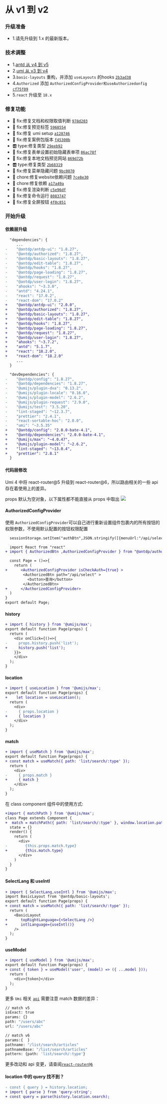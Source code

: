 从 v1 到 v2
===

### 升级准备
- 1.请先升级到 1.x 的最新版本。


### 技术调整
- 1.[antd 从 v4 到 v5](https://ant.design/docs/react/migration-v5-cn)
- 2.[umi  从 v3 到 v4](https://ant.design/docs/react/migration-v5-cn)
- 3.`basic-layouts` 重构，并添加 `useLayouts` 的hooks [`2b3ad38`](https://github.com/antdpro/antdp/commit/2b3ad38deca0b31b9f575980bf1239249ae738b5)
- 4.`Authorized` 添加 `AuthorizedConfigProvider和useAuthorizedonfig` [`cf75f09`](https://github.com/antdpro/antdp/commit/cf75f096ad0646a1e831f45141cc7c84c1442c2d)
- 5.`react` 升级至 `18.x`

### 修复功能
- 🐞 fix:修复文档和权限取值判断 [`978d203`](https://github.com/antdpro/antdp/commit/978d2038c395d0252bb4409973703d776c10213c)
- 🐞 fix:修复预览标签 [`5968554`](https://github.com/antdpro/antdp/commit/5968554197f09bd5d8b1f75331f2102bf38e4ec2)
- 🐞 fix:修复 umi setup [`a128746`](https://github.com/antdpro/antdp/commit/a128746362ad5804d0e94c9e9be0daff1a1b5cf3)
- 🐞 fix:修复案例包版本 [`f45300b`](https://github.com/antdpro/antdp/commit/f45300b90841b2435745c9a3460fd74c2131383b)
- 🆎 type:修复类型 [`29eeb92`](https://github.com/antdpro/antdp/commit/29eeb926c64a1958d7e8723462b75d28bddb1c90)
- 🐞 fix:修复表单设置初始隐藏表单项 [`86ac78f`](https://github.com/antdpro/antdp/commit/86ac78f4af5c7409c981501f633b60989d5c97b0)
- 🐞 fix:修复本地文档预览网站 [`869d72b`](https://github.com/antdpro/antdp/commit/869d72bc69132fd5b4f2faa4044ffd923e8f16ce)
- 🆎 type:修复类型 [`2b68319`](https://github.com/antdpro/antdp/commit/2b683192c1f3af1fed393c6329e8789ad09b986a)
- 🐞 fix:修复菜单隐藏问题 [`9bc0070`](https://github.com/antdpro/antdp/commit/9bc00702e76eb8548dc7f0f9022afffa804f85cf)
- 💄 chore:修复website依赖问题 [`7ce8e30`](https://github.com/antdpro/antdp/commit/7ce8e301a0880b36d9ef923f3c4e4477663dafe7)
- 💄 chore:修复依赖 [`a17a49a`](https://github.com/antdpro/antdp/commit/a17a49acae6e63cf38a0c8fb8941b8cb902652b9)
- 🐞 fix:修复渲染判断 [`c5e96df`](https://github.com/antdpro/antdp/commit/c5e96df0d50922ce08beef55844a0efe76735bbc)
- 🐞 fix:修复命令运行 [`8083747`](https://github.com/antdpro/antdp/commit/80837475fd9b8aa177d53a99ef8b41cc12b93273)
- 🐞 fix:修复全屏按钮 [`4f0c851`](https://github.com/antdpro/antdp/commit/4f0c8515a5467e776bc243b33f8ac67fec6c5523)

### 开始升级

#### 依赖层升级
```diff
  "dependencies": {
     ...
-    "@antdp/antdp-ui": "1.8.27",
-    "@antdp/authorized": "1.8.27",
-    "@antdp/basic-layouts": "1.8.27",
-    "@antdp/edit-table": "1.8.27",
-    "@antdp/hooks": "1.8.27",
-    "@antdp/page-loading": "1.8.27",
-    "@antdp/request": "1.8.27",
-    "@antdp/user-login": "1.8.27",
-    "ahooks": "~3.3.0",
-    "antd": "4.24.1",
-    "react": "17.0.2",
-    "react-dom": "17.0.2"
+    "@antdp/antdp-ui": "2.0.0",
+    "@antdp/authorized": "1.8.27",
+    "@antdp/basic-layouts": "1.8.27",
+    "@antdp/edit-table": "1.8.27",
+    "@antdp/hooks": "1.8.27",
+    "@antdp/page-loading": "1.8.27",
+    "@antdp/request": "1.8.27",
+    "@antdp/user-login": "1.8.27",
+    "ahooks": "~3.7.2",
+    "antd": "5.1.7",
+    "react": "18.2.0",
+    "react-dom": "18.2.0"
     ...
  }
```

```diff
  "devDependencies": {
-    "@antdp/config": "1.8.27",
-    "@antdp/dependencies": "1.8.27",
-    "@umijs/plugin-dva": "0.13.2",
-    "@umijs/plugin-locale": "0.16.0",
-    "@umijs/plugin-model": "2.6.2",
-    "@umijs/plugin-request": "2.9.0",
-    "@umijs/test": "3.5.20",
-    "lint-staged": "~12.3.7",
-    "prettier": "2.4.1",
-    "react-sortable-hoc": "2.0.0",
-    "umi": "~3.5.35"
+    "@antdp/config": "2.0.0-bate-4.1",
+    "@antdp/dependencies": "2.0.0-bate-4.1",
+    "@umijs/max": "~4.0.47",
+    "@umijs/plugin-model": "~2.6.2",
+    "lint-staged": "~13.0.4",
+    "prettier": "2.8.1"
  }
```

#### 代码层修改

Umi 4 中将 react-router@5 升级到 react-router@6，所以路由相关的一些 api 存在着使用上的差异。

props 默认为空对象，以下属性都不能直接从 props 中取出
![](./images/O1CN01H9ScQv21ymaLkwZ8p_!!6000000007054-2-tps-1210-374.png)<!--rehype:style=max-width: 650px;width: 100%;-->

#### AuthorizedConfigProvider
使用 `AuthorizedConfigProvider`可以自己进行重新设置组件包裹内的所有按钮的权限参数，不使用默认配置的按钮权限配置
```diff
  sessionStorage.setItem("authBtn",JSON.stringify([{menuUrl:"/api/select"}]))

  import React from "react"
+ import { AuthorizedBtn ,AuthorizedConfigProvider } from "@antdp/authorized"

  const Page = ()=>{
    return (
+      <AuthorizedConfigProvider isCheckAuth={true} >
        <AuthorizedBtn path="/api/select" >
          <button>查询</button>
        </AuthorizedBtn>
+      </AuthorizedConfigProvider>
  )
}
export default Page;
```


#### history
```diff
+ import { history } from '@umijs/max';
export default function Page(props) {
  return (
    <div onClick={()=>{
-     props.history.push('list');
+     history.push('list');
    }}>
    </div>
  );
} 
```
#### location
```diff
+ import { useLocation } from '@umijs/max';
export default function Page(props) {
+    let location = useLocation();
  return (
    <div>
-     { props.location }
+     { location }
    </div>
  );
}
```

#### match
```diff
+ import { useMatch } from '@umijs/max';
export default function Page(props) {
+ const match = useMatch({ path: 'list/search/:type' });
  return (
    <div>
-     { props.match }
+     { match }
    </div>
  );
}
```
在 class component 组件中的使用方式:
```diff
+import { matchPath } from '@umijs/max';
class Page extends Component {
+  match = matchPath({ path: 'list/search/:type' }, window.location.pathname);
  state = {}
  render() {
    return (
      <div>
-        {this.props.match.type}
+        {this.match.type} 
      </div>
    )
  }
}
```
#### SelectLang 和 useIntl
```diff
+ import { SelectLang,useIntl } from '@umijs/max';
import BasicLayout from '@antdp/basic-layouts';
export default function Page(props) {
+ const match = useMatch({ path: 'list/search/:type' });
  return (
    <BasicLayout
+      topRightLanguage={<SelectLang />}
+      intlLanguage={useIntl()}
    />
  );
}
```

#### useModel

```diff
+ import { useModel } from '@umijs/max';
export default function Page(props) {
+ const { token } = useModel('user', (model) => ({ ...model }));
  return (
    <div>{token}</div>
  );
}
```

更多 `Umi` 相关 [`api`](https://umijs.org/docs/api/api)
需要注意 match 数据的差异：
```bash
// match v5
isExact: true
params: {}
path: "/users/abc"
url: "/users/abc"

// match v6
params:{  }
pathname: "/list/search/articles"
pathnameBase: "/list/search/articles"
pattern: {path: 'list/search/:type'}
```
更多改动和 api 变更，请查阅[`react-router@6`](https://reactrouter.com/en/6.10.0)

#### location 中的 query 找不到？
```diff
- const { query } = history.location;
+ import { parse } from 'query-string';
+ const query = parse(history.location.search);
```